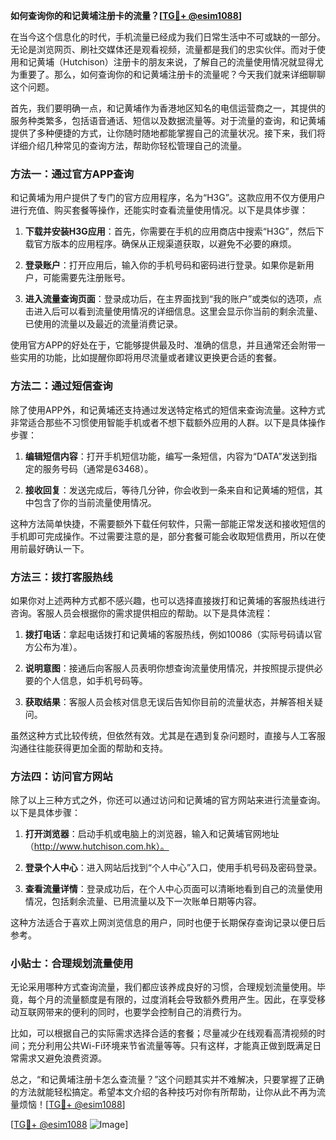 **如何查询你的和记黄埔注册卡的流量？[[TG💪+ @esim1088](https://t.me/s/esim1088)]**

在当今这个信息化的时代，手机流量已经成为我们日常生活中不可或缺的一部分。无论是浏览网页、刷社交媒体还是观看视频，流量都是我们的忠实伙伴。而对于使用和记黄埔（Hutchison）注册卡的朋友来说，了解自己的流量使用情况就显得尤为重要了。那么，如何查询你的和记黄埔注册卡的流量呢？今天我们就来详细聊聊这个问题。

首先，我们要明确一点，和记黄埔作为香港地区知名的电信运营商之一，其提供的服务种类繁多，包括语音通话、短信以及数据流量等。对于流量的查询，和记黄埔提供了多种便捷的方式，让你随时随地都能掌握自己的流量状况。接下来，我们将详细介绍几种常见的查询方法，帮助你轻松管理自己的流量。

### 方法一：通过官方APP查询

和记黄埔为用户提供了专门的官方应用程序，名为“H3G”。这款应用不仅方便用户进行充值、购买套餐等操作，还能实时查看流量使用情况。以下是具体步骤：

1. **下载并安装H3G应用**：首先，你需要在手机的应用商店中搜索“H3G”，然后下载官方版本的应用程序。确保从正规渠道获取，以避免不必要的麻烦。
   
2. **登录账户**：打开应用后，输入你的手机号码和密码进行登录。如果你是新用户，可能需要先注册账号。

3. **进入流量查询页面**：登录成功后，在主界面找到“我的账户”或类似的选项，点击进入后可以看到流量使用情况的详细信息。这里会显示你当前的剩余流量、已使用的流量以及最近的流量消费记录。

使用官方APP的好处在于，它能够提供最及时、准确的信息，并且通常还会附带一些实用的功能，比如提醒你即将用尽流量或者建议更换更合适的套餐。

### 方法二：通过短信查询

除了使用APP外，和记黄埔还支持通过发送特定格式的短信来查询流量。这种方式非常适合那些不习惯使用智能手机或者不想下载额外应用的人群。以下是具体操作步骤：

1. **编辑短信内容**：打开手机短信功能，编写一条短信，内容为“DATA”发送到指定的服务号码（通常是63468）。

2. **接收回复**：发送完成后，等待几分钟，你会收到一条来自和记黄埔的短信，其中包含了你的当前流量使用情况。

这种方法简单快捷，不需要额外下载任何软件，只需一部能正常发送和接收短信的手机即可完成操作。不过需要注意的是，部分套餐可能会收取短信费用，所以在使用前最好确认一下。

### 方法三：拨打客服热线

如果你对上述两种方式都不感兴趣，也可以选择直接拨打和记黄埔的客服热线进行咨询。客服人员会根据你的需求提供相应的帮助。以下是具体流程：

1. **拨打电话**：拿起电话拨打和记黄埔的客服热线，例如10086（实际号码请以官方公布为准）。

2. **说明意图**：接通后向客服人员表明你想查询流量使用情况，并按照提示提供必要的个人信息，如手机号码等。

3. **获取结果**：客服人员会核对信息无误后告知你目前的流量状态，并解答相关疑问。

虽然这种方式比较传统，但依然有效。尤其是在遇到复杂问题时，直接与人工客服沟通往往能获得更加全面的帮助和支持。

### 方法四：访问官方网站

除了以上三种方式之外，你还可以通过访问和记黄埔的官方网站来进行流量查询。以下是具体步骤：

1. **打开浏览器**：启动手机或电脑上的浏览器，输入和记黄埔官网地址（http://www.hutchison.com.hk）。

2. **登录个人中心**：进入网站后找到“个人中心”入口，使用手机号码及密码登录。

3. **查看流量详情**：登录成功后，在个人中心页面可以清晰地看到自己的流量使用情况，包括剩余流量、已用流量以及下一次账单日期等内容。

这种方法适合于喜欢上网浏览信息的用户，同时也便于长期保存查询记录以便日后参考。

### 小贴士：合理规划流量使用

无论采用哪种方式查询流量，我们都应该养成良好的习惯，合理规划流量使用。毕竟，每个月的流量额度是有限的，过度消耗会导致额外费用产生。因此，在享受移动互联网带来的便利的同时，也要学会控制自己的消费行为。

比如，可以根据自己的实际需求选择合适的套餐；尽量减少在线观看高清视频的时间；充分利用公共Wi-Fi环境来节省流量等等。只有这样，才能真正做到既满足日常需求又避免浪费资源。

总之，“和记黄埔注册卡怎么查流量？”这个问题其实并不难解决，只要掌握了正确的方法就能轻松搞定。希望本文介绍的各种技巧对你有所帮助，让你从此不再为流量烦恼！[[TG💪+ @esim1088](https://t.me/s/esim1088)]

[[TG💪+ @esim1088](https://t.me/s/esim1088) ![Image](https://i.postimg.cc/4NQfJmqS/Snipaste-2025-05-13-00-14-12.png)]